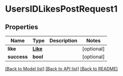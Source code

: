 # UsersIDLikesPostRequest1

## Properties
Name | Type | Description | Notes
------------ | ------------- | ------------- | -------------
**like** | [**Like**](Like.md) |  | [optional] 
**success** | **bool** |  | [optional] 

[[Back to Model list]](../README.md#documentation-for-models) [[Back to API list]](../README.md#documentation-for-api-endpoints) [[Back to README]](../README.md)


